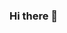 ### Hi there 👋

<!--
**Ojotule-Benjamin/Ojotule-Benjamin** is a ✨ _special_ ✨ repository because its `README.md` (this file) appears on your GitHub profile.

Here are some ideas to get you started:

- 🔭 I'm currently working on a project that's taking bulk of my time but i will be back soon to update my profile here
- 🌱 I’m currently learning ...
- 👯 I’m looking to collaborate on amazing projects
- 🤔 I’m looking for help with ...
- 💬 Ask me about ...
- 📫 How to reach me: ...
- 😄 Pronouns: he/him
- ⚡ Fun fact: ...
-->
